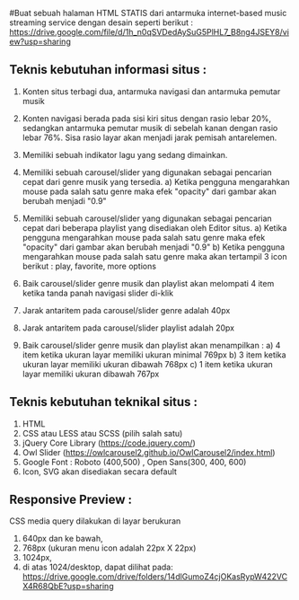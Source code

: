 #Buat sebuah halaman HTML STATIS dari antarmuka internet-based music streaming service dengan desain seperti berikut :
https://drive.google.com/file/d/1h_n0qSVDedAySuG5PlHL7_B8ng4JSEY8/view?usp=sharing


## Teknis kebutuhan informasi situs : 

1. Konten situs terbagi dua, antarmuka navigasi dan antarmuka pemutar musik

2. Konten navigasi berada pada sisi kiri situs dengan rasio lebar 20%, sedangkan antarmuka pemutar musik di sebelah kanan
dengan rasio lebar 76%. Sisa rasio layar akan menjadi jarak pemisah antarelemen.

3. Memiliki sebuah indikator lagu yang sedang dimainkan.

4. Memiliki sebuah carousel/slider yang digunakan sebagai pencarian cepat dari genre musik yang tersedia.
	a) Ketika pengguna mengarahkan mouse pada salah satu genre maka efek "opacity" dari gambar akan berubah menjadi "0.9"

4. Memiliki sebuah carousel/slider yang digunakan sebagai pencarian cepat dari beberapa playlist yang disediakan oleh Editor situs.
	a) Ketika pengguna mengarahkan mouse pada salah satu genre maka efek "opacity" dari gambar akan berubah menjadi "0.9"
	b) Ketika pengguna mengarahkan mouse pada salah satu genre maka akan tertampil 3 icon berikut : play, favorite, more options 

5. Baik carousel/slider genre musik dan playlist akan melompati 4 item ketika tanda panah navigasi slider di-klik

6. Jarak antaritem pada carousel/slider genre adalah 40px

6. Jarak antaritem pada carousel/slider playlist adalah 20px

7. Baik carousel/slider genre musik dan playlist akan menampilkan :
	a) 4 item ketika ukuran layar memiliki ukuran minimal 769px
	b) 3 item ketika ukuran layar memiliki ukuran dibawah 768px
	c) 1 item ketika ukuran layar memiliki ukuran dibawah 767px


## Teknis kebutuhan teknikal situs :

1. HTML
2. CSS atau LESS atau SCSS (pilih salah satu)
3. jQuery Core Library (https://code.jquery.com/)
4. Owl Slider (https://owlcarousel2.github.io/OwlCarousel2/index.html)
5. Google Font : Roboto (400,500) , Open Sans(300, 400, 600)
6. Icon, SVG akan disediakan secara default


## Responsive Preview :
CSS media query dilakukan di layar berukuran
1. 640px dan ke bawah, 
2. 768px (ukuran menu icon adalah 22px X 22px)
3. 1024px, 
4. di atas 1024/desktop, dapat dilihat pada:
https://drive.google.com/drive/folders/14dlGumoZ4cjOKasRypW422VCX4R68QbE?usp=sharing